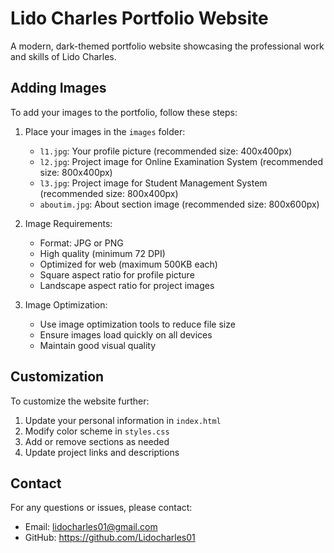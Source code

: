 # Lido Charles Portfolio Website

A modern, dark-themed portfolio website showcasing the professional work and skills of Lido Charles.

## Adding Images

To add your images to the portfolio, follow these steps:

1. Place your images in the `images` folder:
   - `l1.jpg`: Your profile picture (recommended size: 400x400px)
   - `l2.jpg`: Project image for Online Examination System (recommended size: 800x400px)
   - `l3.jpg`: Project image for Student Management System (recommended size: 800x400px)
   - `aboutim.jpg`: About section image (recommended size: 800x600px)

2. Image Requirements:
   - Format: JPG or PNG
   - High quality (minimum 72 DPI)
   - Optimized for web (maximum 500KB each)
   - Square aspect ratio for profile picture
   - Landscape aspect ratio for project images

3. Image Optimization:
   - Use image optimization tools to reduce file size
   - Ensure images load quickly on all devices
   - Maintain good visual quality

## Customization

To customize the website further:

1. Update your personal information in `index.html`
2. Modify color scheme in `styles.css`
3. Add or remove sections as needed
4. Update project links and descriptions

## Contact

For any questions or issues, please contact:
- Email: lidocharles01@gmail.com
- GitHub: https://github.com/Lidocharles01
